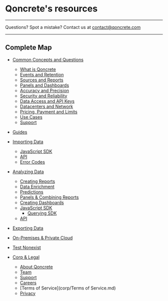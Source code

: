 # Qoncrete's resources

---

Questions?  Spot a mistake? Contact us at contact@qoncrete.com

---

## Complete Map

* [Common Concepts and Questions](common/index.md)
	* [What is Qoncrete](common/what-is-qoncrete.md)
	* [Events and Retention](common/events-data-retention.md)
	* [Sources and Reports](common/sources-reports.md)
	* [Panels and Dashboards](common/panels-dashboards.md)
	* [Accuracy and Precision](common/accuracy-precision.md)
	* [Security and Reliability](common/security-reliability.md)
	* [Data Access and API Keys](common/data-access-api-keys.md)
	* [Datacenters and Network](common/datacenters.md)
	* [Pricing, Payment and Limits](common/pricing-payment-limits.md)
	* [Use Cases](common/use-cases.md)
	* [Support](common/support.md)


* [Guides](guides/index.md)
<!---
	* [White Label Analytics](guides/white-label-analytics.md)
	* [A/B Testing](guides/ab-testings.md)
	* [Ad-Network Reporting](guides/ad-network-reporting.md)
	* [Custom DevOps Monitoring](guides/custom-devops-monitoring.md)
	* [E-Commerce and Dynamic Pricing](guides/ecommerce-dynamic-pricing.md)
	* [IoT and Sensor Data](guides/iot-sensor-data.md)
	* [Equities Trading](guides/equities-trading.md)
	* [Real-Time Analytics](guides/real-time-analytics.md)
--->

* [Importing Data](importing-data/index.md)
	<!--- * [File Upload](importing-data/file-upload.md) --->
	* [JavaScript SDK](importing-data/javascript-sdk.md)
	<!--- * [Mobile SDKs](importing-data/mobile-sdks.md) --->
	<!--- * [Application SDKs](importing-data/application-sdks.md) --->
	<!--- * [Server-Side](importing-data/server-side.md) --->
	<!--- * [Database Connectors](importing-data/database-connectors.md) --->
	<!--- * [Postbacks](importing-data/postbacks.md) --->
	* [API](importing-data/api.md)
	* [Error Codes](importing-data/error-codes.md)


* [Analyzing Data](analyzing-data/index.md)
	* [Creating Reports](analyzing-data/creating-reports.md)
	* [Data Enrichment](analyzing-data/data-enrichment.md)
	* [Predictions](analyzing-data/predicting.md)
	* [Panels & Combining Reports](analyzing-data/panels-combining-reports.md)
	* [Creating Dashboards](analyzing-data/creating-dashboards.md)
	* [JavaScript SDK](data-querying/javascript-sdk.md)
		* [Querying SDK](data-querying/javascript-sdk.md)
		<!--- * [Visualization SDK](data-visualization/javascript-sdk.md) --->
	* [API](report-querying/api.md)


* [Exporting Data](exporting-data/index.md)


* [On-Premises & Private Cloud](running-on-premises/index.md)
* [Test Nonexist](corp/nonexistant.md)



* [Corp & Legal](corp/index.md)
	* [About Qoncrete](corp/about.md)
	* [Team](corp/team.md)
	* [Support](corp/Support.md)
	* [Careers](corp/Careers.md)
	* [Terms of Service](corp/Terms of Service.md)
	* [Privacy](corp/Privacy.md)